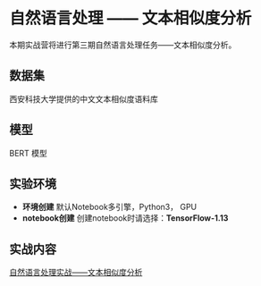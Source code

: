   # 自然语言处理 —— 文本相似度分析
  
  本期实战营将进行第三期自然语言处理任务——文本相似度分析。
  

  ## 数据集
  
  西安科技大学提供的中文文本相似度语料库  
  
  ## 模型
  
  BERT 模型
  
  ## 实验环境

  - **环境创建**
  默认Notebook多引擎，Python3， GPU
  - **notebook创建**
  创建notebook时请选择：**TensorFlow-1.13**
  
  ## 实战内容
  
  [自然语言处理实战——文本相似度分析](./text_similarity.ipynb)
